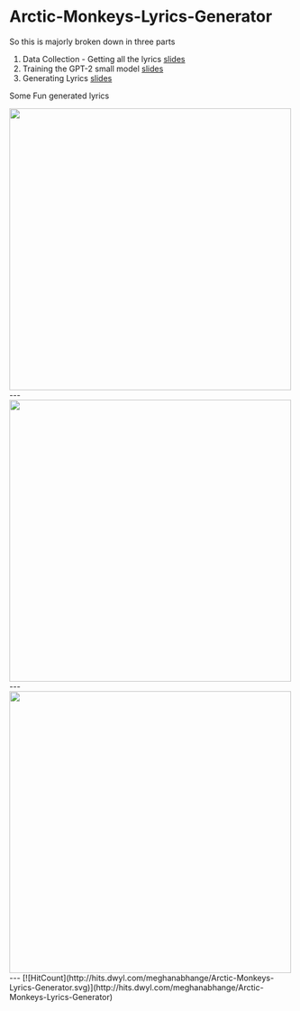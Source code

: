 # Arctic-Monkeys-Lyrics-Generator

So this is majorly broken down in three parts

1. Data Collection - Getting all the lyrics [slides](http://www.lyrics.megstalks.com/data.html)
2. Training the GPT-2 small model [slides](http://www.lyrics.megstalks.com/gpt2.html)
3. Generating Lyrics [slides](http://www.lyrics.megstalks.com/generator.html)


Some Fun generated lyrics

<img src="https://i.imgur.com/29wWIzt.png" align="center" width=500px/>
---
<img src="https://i.imgur.com/NbeSovp.png"  align="center" width=500px/>
---
<img src="https://i.imgur.com/3vBRHEX.png"  align="center" width=500px/>
---
[![HitCount](http://hits.dwyl.com/meghanabhange/Arctic-Monkeys-Lyrics-Generator.svg)](http://hits.dwyl.com/meghanabhange/Arctic-Monkeys-Lyrics-Generator)
